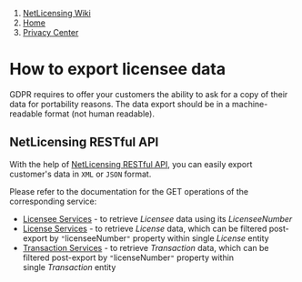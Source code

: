 1.  [NetLicensing Wiki](index.html)
2.  [Home](Home_11010214.html)
3.  [Privacy Center](Privacy-Center_17433021.html)

<span id="title-text"> How to export licensee data </span>
==========================================================


GDPR requires to offer your customers the ability to ask for a copy of
their data for portability reasons. The data export should be in a
machine-readable format (not human readable).

NetLicensing RESTful API
------------------------

With the help of [NetLicensing RESTful API](11010215.html), you can
easily export customer's data in `XML` or `JSON` format.

Please refer to the documentation for the GET operations of the
corresponding service:

-   [Licensee
    Services](https://www.labs64.de/confluence/display/NLICPUB/Licensee+Services) -
    to retrieve *Licensee* data using its *LicenseeNumber*
-   [License
    Services](https://www.labs64.de/confluence/display/NLICPUB/License+Services) -
    to retrieve *License* data, which can be filtered post-export by
    `"`licenseeNumber`"` property within single *License* entity
-   [Transaction
    Services](https://www.labs64.de/confluence/display/NLICPUB/Transaction+Services) -
    to retrieve *Transaction* data, which can be filtered post-export by
    `"`licenseNumber`"` property within single *Transaction* entity


